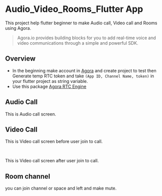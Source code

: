 
# Audio_Video_Rooms_Flutter App

This project help flutter beginner to make Audio call, Video call and Rooms using Agora.
> Agora.io provides building blocks for you to add real-time voice and video communications through a simple and powerful SDK.
<p align="center"><a href="assets/images/img_1.png"></a></p>

## Overview
- In the beginning make account in [Agora](https://console.agora.io/) and create project to test then Generate temp RTC token and take `(App ID, Channel Name, token)` in your flutter project as string variable.
- Use this package [Agora RTC Engine](https://pub.dev/packages/agora_rtc_engine) 

## Audio Call

This is Audio call screen.
<p align="center"><a href="assets/images/img_2.png"></a></p>


## Video Call

This is Video call screen before user join to call.
<p align="center"><a href="assets/images/img_3.png"></a></p>

<br>

This is Video call screen after user join to call.
<p align="center"><a href="assets/images/img_4.png"></a></p>

## Room channel

you can join channel or space and left and make mute.
<p align="center"><a href="assets/images/img_5.png"></a></p>
